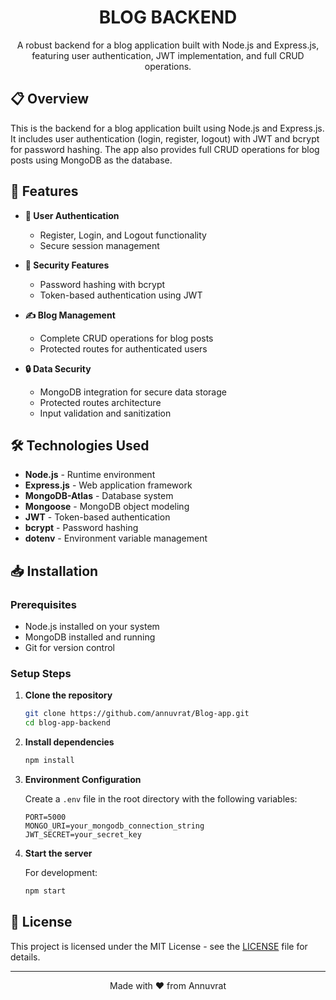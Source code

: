 <h1 align="center">BLOG BACKEND</h1>

<p align="center">
  A robust backend for a blog application built with Node.js and Express.js, featuring user authentication, JWT implementation, and full CRUD operations.
</p>

## 📋 Overview

This is the backend for a blog application built using Node.js and Express.js. It includes user authentication (login, register, logout) with JWT and bcrypt for password hashing. The app also provides full CRUD operations for blog posts using MongoDB as the database.

## 🚀 Features

- **🔐 User Authentication**
  - Register, Login, and Logout functionality
  - Secure session management
  
- **🔑 Security Features**
  - Password hashing with bcrypt
  - Token-based authentication using JWT
  
- **✍️ Blog Management**
  - Complete CRUD operations for blog posts
  - Protected routes for authenticated users
  
- **🔒 Data Security**
  - MongoDB integration for secure data storage
  - Protected routes architecture
  - Input validation and sanitization

## 🛠 Technologies Used

- **Node.js** - Runtime environment
- **Express.js** - Web application framework
- **MongoDB-Atlas** - Database system
- **Mongoose** - MongoDB object modeling
- **JWT** - Token-based authentication
- **bcrypt** - Password hashing
- **dotenv** - Environment variable management

## 📥 Installation

### Prerequisites

- Node.js installed on your system
- MongoDB installed and running
- Git for version control

### Setup Steps

1. **Clone the repository**
   ```bash
   git clone https://github.com/annuvrat/Blog-app.git
   cd blog-app-backend
   ```

2. **Install dependencies**
   ```bash
   npm install
   ```

3. **Environment Configuration**
   
   Create a `.env` file in the root directory with the following variables:
   ```env
   PORT=5000
   MONGO_URI=your_mongodb_connection_string
   JWT_SECRET=your_secret_key
   ```

4. **Start the server**
   
   For development:
   ```bash
   npm start
   ```

## 📜 License

This project is licensed under the MIT License - see the [LICENSE](LICENSE) file for details.

---

<p align="center">
  Made with ❤️ from Annuvrat
</p>
